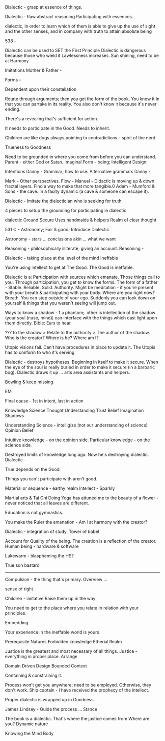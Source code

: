Dialectic - grasp at essence of things.

Dialectic - 
Raw abstract reasoning
Participating with essences.

dialectic, in order to learn which of them is able to give up the use of sight and the other senses, and in company with truth to attain absolute being

538 - 

Dialectic can be used to SET the First Principle
Dialectic is dangerous because those who wield it Lawlessness increases.
Sun shining, need to be at Harmony.


Imitations
Mother & Father - 

Forms - 

Dependent upon their constellation

Rotate through arguments; then you get the form of the book.
You know it in that you can partake in its reality.
You also don't know it because it's never ending.

There's a revealing that's sufficient for action.

It needs to participate in the Good. Needs to inherit.

Children are like dogs always pointing to contradictions - spirit of the nerd.


Trueness to Goodness


Need to be grounded in where you come from before you can understand. Parent - either God or Satan.
Imaginal
Form - being; 
Intelligent Design


Intentions
Danny - Grammar; how to use.
	Alternative grammars 
Danny - 

Mark - Other perspectives.
	Flow - 
Manuel - Didactic is moving up & down fractal layers.
	Find a way to make that more tangible.0
Adam - Mumford & Sons - the cave. In a faulty dynamic (a cave & someone can escape it).



Dialectic - 
Imitate the dialectician who is seeking for truth



4 pieces to setup the grounding for participating in dialectic.

dialectic
Ground Secure
Uses handmaids & helpers
Realm of clear thought

531 C - 
Astronomy;
Fair & good;
Introduce Dialectic

Astronomy - stars ... conclusions akin ... what we want

Reasoning - philosophically illiterate; giving an account.
Reasoning - 



Dialectic - taking place at the level of the mind
Ineffable


You're using intellect to get at The Good. The Good is ineffable.


Dialectic is a:
Participation with sources which emanate. Those things call to you.
	Through participation, you get to know the forms.
		The form of a father - 
			Stable. Reliable. Solid. Authority.
Might be meditation - if you're present with your breath & participating with your body.
Where are you right now?
Breath. You can step outside of your ego. Suddenly you can look down on yourself & things that you weren't seeing will jump out.



Ways to know a shadow - 1 a phantom;. other is intellection of the shadow (your soul (nuse, mind)) can interface with the things which cast light upon them directly.
	Bible: Ears to hear



??? to the shadow > Relate to the authority > The author of the shadow.
Who is the creator? Where is he?
Where am I?



Utopic visions fail. Can't have procedures in place to update it.
The Utopia has to conform to who it's serving.


Dialectic - destroys hypotheses.
Beginning in itself to make it secure.
When the eye of the soul is really buried in order to make it secure (in a barbaric bog). Dialectic draws it up ... arts area assistants and helpers.



Bowling & keep missing.

EM

Final cause - 1st in intent, last in action



Knowledge
	Science
Thought
	Understanding
Trust
	Belief
Imagination
	Shadows



Understanding
	Science - intelligize (not our understanding of science)
Opinion
	Belief



Intuitive knowledge - on the opinion side.
Particular knowledge - on the science side.


Destroyed limits of knowledge long ago.
Now he's destroying dialectic.
Dialectic - 



True depends on the Good.



Things you can't participate with aren't good.



Material or sequence - earthy realm
	Intellect - 
Sparkly


Martial arts & Tai Chi
Doing Yoga has attuned me to the beauty of a flower - never noticed that all leaves are different.


Education is not gymnastics.


You make the Ruler the emanation - 
	Am I at harmony with the creator?


Dialectic - integration of study.
Tower of babel


Account for Quality of the being.
	The creation is a reflection of the creator.
Human being - hardware & software


Lukewarm - blaspheming the HS?


True son
bastard


- - -
Compulsion - the thing that's primary.
Overview ...

sense of right

Children - imitative
	Raise them up in the way


You need to get to the place where you relate
In relation with your principles.


Embedding


Your experience in the ineffable world is yours.


Prerequisite
	Natures
		Forbidden knowledge
Etherial Realm


Justice is the greatest and most necessary of all things.
Justice - everything in proper place.
	Arrange


Domain Driven Design
Bounded Context


Containing & constraining it.

Process won't get you anywhere; need to be employed. Otherwise, they don't work.
Ship captain - I have received the prophecy of the intellect.


Proper dialectic is wrapped up in Goodness.


James Lindsey - 
Guide the process ... 
Stance


The book is a dialectic. That's where the justice comes from
Where are you?
Dynamic nature


Knowing the Mind Body